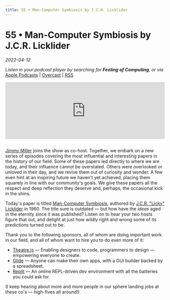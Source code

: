 ```yaml
---
title: 55 • Man-Computer Symbiosis by J.C.R. Licklider
---
```


# 55 • Man-Computer Symbiosis by J.C.R. Licklider

_2022-04-12_

_Listen in your podcast player by searching for **Feeling of Computing**, or via_ [Apple Podcasts](https://podcasts.apple.com/podcast/feeling-of-computing/id1265527976) \| [Overcast](https://overcast.fm/itunes1265527976) \| [RSS](https://omny.fm/shows/future-of-coding/playlists/podcast.rss)

<iframe src="https://omny.fm/shows/future-of-coding/man-computer-symbiosis/embed" width="100%" height="180" frameborder="0" style="margin-bottom: 1em"></iframe>

[Jimmy Miller](https://twitter.com/jimmyhmiller) joins the show as co-host. Together, we embark on a new series of episodes covering the most influential and interesting papers in the history of our field. Some of these papers led directly to where we are today, and their influence cannot be overstated. Others were overlooked or unloved in their day, and we revive them out of curiosity and wonder. A few even hint at an inspiring future we haven't yet achieved, placing them squarely in line with our community's goals. We give these papers all the respect and deep reflection they deserve and, perhaps, the occasional kick in the shins.

Today's paper is titled [Man-Computer Symbiosis](https://en.wikipedia.org/wiki/Man-Computer_Symbiosis), authored by [J.C.R. "Licky" Licklider](https://en.wikipedia.org/wiki/J._C._R._Licklider) in 1960. The title sure is outdated — but how have the _ideas_ aged in the eternity since it was published? Listen on to hear your two hosts figure that out, and delight at just how wildly right and wrong some of its predictions turned out to be.

Thank you to the following sponsors, all of whom are doing important work in our field, and all of whom want to hire you to do even more of it:

- [Theatre.js](https://join.theatrejs.com) — Enabling designers to code, programmers to design — empowering everyone to create.
- [Glide](https://glideapps.com/jobs) — Anyone can make their own apps, with a GUI builder backed by a spreadsheet.
- [Replit](https://replit.com/jobs) — An online REPL-driven dev environment with all the batteries you could ask for.

(I keep hearing about more and more people in our sphere landing jobs at these co's — high-fives all around!)
